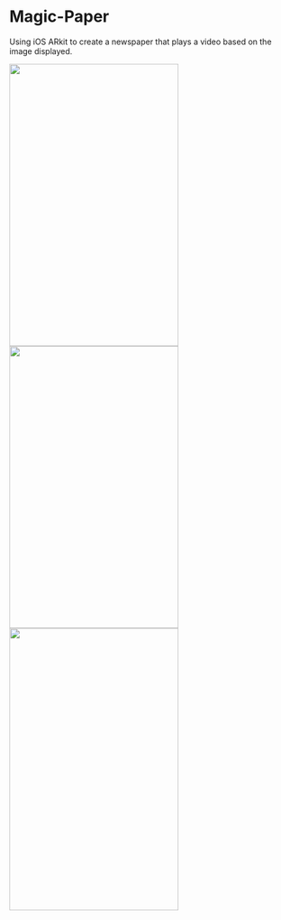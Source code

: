 # Magic-Paper
Using iOS ARkit to create a newspaper that plays a video based on the image displayed.

<img src="https://user-images.githubusercontent.com/48007732/112951164-5c25a100-913b-11eb-9faa-d5e307e8d332.jpeg" width="300" height="500">
<img src="https://user-images.githubusercontent.com/48007732/112951499-b3c40c80-913b-11eb-8a94-6866981fef00.PNG" width="300" height="500"> <img src="https://user-images.githubusercontent.com/48007732/112951501-b4f53980-913b-11eb-988b-bdd74c1a1a6f.PNG" width="300" height="500">

